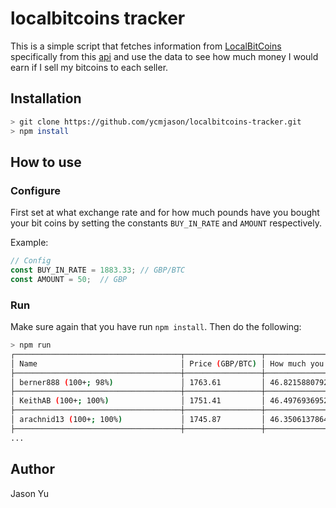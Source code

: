 # localbitcoins tracker

This is a simple script that fetches information from [LocalBitCoins](https://localbitcoins.com) specifically from this [api](https://localbitcoins.com/sell-bitcoins-online/GBP/.json) and use the data to see how much money I would earn if I sell my bitcoins to each seller.

## Installation
```bash
> git clone https://github.com/ycmjason/localbitcoins-tracker.git
> npm install
```

## How to use

### Configure
First set at what exchange rate and for how much pounds have you bought your bit coins by setting the constants `BUY_IN_RATE` and `AMOUNT` respectively.

Example:

```javascript
// Config
const BUY_IN_RATE = 1883.33; // GBP/BTC
const AMOUNT = 50;  // GBP
```

### Run
Make sure again that you have run `npm install`. Then do the following:

```bash
> npm run
┌─────────────────────────────────────┬─────────────────┬────────────────────────┬─────────────────────────┐
│ Name                                │ Price (GBP/BTC) │ How much you get (GBP) │ How much you earn (GBP) │
├─────────────────────────────────────┼─────────────────┼────────────────────────┼─────────────────────────┤
│ berner888 (100+; 98%)               │ 1763.61         │ 46.8215880792          │ -3.178411920800002      │
├─────────────────────────────────────┼─────────────────┼────────────────────────┼─────────────────────────┤
│ KeithAB (100+; 100%)                │ 1751.41         │ 46.497693695200006     │ -3.502306304799994      │
├─────────────────────────────────────┼─────────────────┼────────────────────────┼─────────────────────────┤
│ arachnid13 (100+; 100%)             │ 1745.87         │ 46.3506137864          │ -3.6493862136000033     │
├─────────────────────────────────────┼─────────────────┼────────────────────────┼─────────────────────────┤
...
```

## Author
Jason Yu
